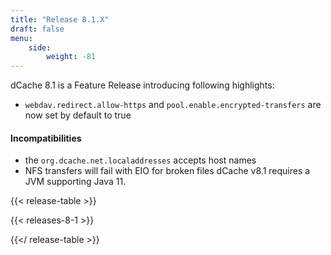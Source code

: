 ```yaml
---
title: "Release 8.1.X"
draft: false
menu:
    side:
        weight: -81
---
```

dCache 8.1 is a Feature Release introducing following highlights:
- `webdav.redirect.allow-https` and `pool.enable.encrypted-transfers` are now set by default to true
#### Incompatibilities
- the `org.dcache.net.localaddresses` accepts host names
- NFS transfers will fail with EIO for broken files
dCache v8.1 requires a JVM supporting  Java 11.

{{< release-table >}}

{{< releases-8-1 >}}

{{</ release-table >}}
